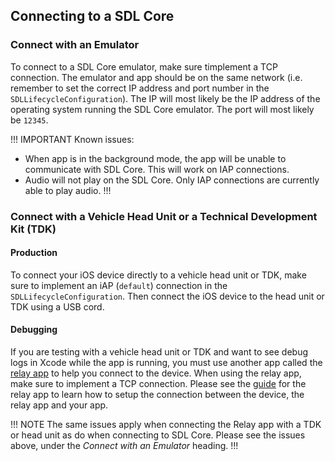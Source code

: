 ## Connecting to a SDL Core

### Connect with an Emulator
To connect to a SDL Core emulator, make sure timplement a TCP connection. The emulator and app should be on the same network (i.e. remember to set the correct IP address and port number in the `SDLLifecycleConfiguration`). The IP will most likely be the IP address of the operating system running the SDL Core emulator. The port will most likely be `12345`.

!!! IMPORTANT
Known issues:

* When app is in the background mode, the app will be unable to communicate with SDL Core. This will work on IAP connections.
* Audio will not play on the SDL Core. Only IAP connections are currently able to play audio.
!!!

### Connect with a Vehicle Head Unit or a Technical Development Kit (TDK)
#### Production
To connect your iOS device directly to a vehicle head unit or TDK, make sure to implement an iAP (`default`) connection in the `SDLLifecycleConfiguration`. Then connect the iOS device to the head unit or TDK using a USB cord.

#### Debugging
If you are testing with a vehicle head unit or TDK  and want to see debug logs in Xcode while the app is running, you must use another app called the [relay app](https://github.com/smartdevicelink/relay_app_ios) to help you connect to the device. When using the relay app, make sure to implement a TCP connection. Please see the [guide](https://smartdevicelink.com/en/guides/iOS/relay/) for the relay app to learn how to setup the connection between the device, the relay app and your app.

!!! NOTE
The same issues apply when connecting the Relay app with a TDK or head unit as do when connecting to SDL Core. Please see the issues above, under the *Connect with an Emulator* heading.
!!!
